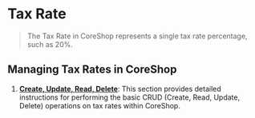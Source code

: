 # Tax Rate

> The Tax Rate in CoreShop represents a single tax rate percentage, such as 20%.

## Managing Tax Rates in CoreShop

1. **[Create, Update, Read, Delete](./01_CRUD.md)**: This section provides detailed instructions for performing the
   basic CRUD (Create, Read, Update, Delete) operations on tax rates within CoreShop.
